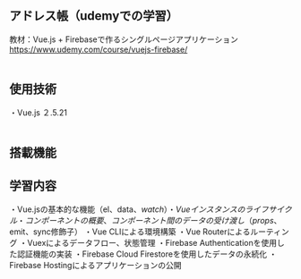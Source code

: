 ## アドレス帳（udemyでの学習）
教材：Vue.js + Firebaseで作るシングルページアプリケーション<br>
https://www.udemy.com/course/vuejs-firebase/
<br><br>

## 使用技術
・Vue.js ２.5.21
<br><br>

## 搭載機能

## 学習内容
・Vue.jsの基本的な機能（el、data、$watch）
・Vueインスタンスのライフサイクル
・コンポーネントの概要、コンポーネント間のデータの受け渡し（props、$emit、sync修飾子）
・Vue CLIによる環境構築
・Vue Routerによるルーティング
・Vuexによるデータフロー、状態管理
・Firebase Authenticationを使用した認証機能の実装
・Firebase Cloud Firestoreを使用したデータの永続化
・Firebase Hostingによるアプリケーションの公開
